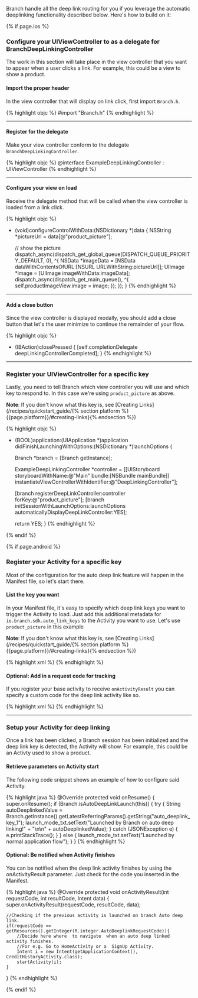 
Branch handle all the deep link routing for you if you leverage the automatic deeplinking functionality described below. Here's how to build on it:

{% if page.ios %}

### Configure your UIViewController to as a delegate for BranchDeepLinkingController

The work in this section will take place in the view controller that you want to appear when a user clicks a link. For example, this could be a view to show a product.

#### Import the proper header

In the view controller that will display on link click, first import `Branch.h`.

{% highlight objc %}
#import "Branch.h"
{% endhighlight %}


-----

#### Register for the delegate

Make your view controller conform to the delegate `BranchDeepLinkingController`.

{% highlight objc %}
@interface ExampleDeepLinkingController : UIViewController <BranchDeepLinkingController>
{% endhighlight %}

-----

#### Configure your view on load

Receive the delegate method that will be called when the view controller is loaded from a link click.

{% highlight objc %}
- (void)configureControlWithData:(NSDictionary *)data {
	NSString *pictureUrl = data[@"product_picture"];

	// show the picture
	dispatch_async(dispatch_get_global_queue(DISPATCH_QUEUE_PRIORITY_DEFAULT, 0), ^{
		NSData *imageData = [NSData dataWithContentsOfURL:[NSURL URLWithString:pictureUrl]];
		UIImage *image = [UIImage imageWithData:imageData];
		dispatch_async(dispatch_get_main_queue(), ^{
			self.productImageView.image = image;
		});
	});
}
{% endhighlight %}

-----

#### Add a close button

Since the view controller is displayed modally, you should add a close button that let's the user minimize to continue the remainder of your flow.

{% highlight objc %}
- (IBAction)closePressed {
    [self.completionDelegate deepLinkingControllerCompleted];
}
{% endhighlight %}

-----

### Register your UIViewController for a specific key

Lastly, you need to tell Branch which view controller you will use and which key to respond to. In this case we're using `product_picture` as above.

**Note**: If you don't know what this key is, see [Creating Links](/recipes/quickstart_guide/{% section platform %}{{page.platform}}/#creating-links}{% endsection %})

{% highlight objc %}
- (BOOL)application:(UIApplication *)application
    didFinishLaunchingWithOptions:(NSDictionary *)launchOptions {

    Branch *branch = [Branch getInstance];

    ExampleDeepLinkingController *controller = [[UIStoryboard storyboardWithName:@"Main"
                                                                          bundle:[NSBundle mainBundle]]
                                                instantiateViewControllerWithIdentifier:@"DeepLinkingController"];

	[branch registerDeepLinkController:controller forKey:@"product_picture"];
	[branch initSessionWithLaunchOptions:launchOptions automaticallyDisplayDeepLinkController:YES];


	return YES;
}
{% endhighlight %}

{% endif %}

{% if page.android %}

### Register your Activity for a specific key

Most of the configuration for the auto deep link feature will happen in the Manifest file, so let's start there.

#### List the key you want

In your Manifest file, it's easy to specify which deep link keys you want to trigger the Activity to load. Just add this additional metadata for `io.branch.sdk.auto_link_keys` to the Activity you want to use. Let's use `product_picture` in this example

**Note**: If you don't know what this key is, see [Creating Links](/recipes/quickstart_guide/{% section platform %}{{page.platform}}/#creating-links}{% endsection %})

{% highlight xml %}
<activity android:name="com.myapp.AutoDeepLinkExampleActivity">
    <meta-data android:name="io.branch.sdk.auto_link_keys" android:value="product_picture" />
    <!-- your other activity stuff -->
</activity>
{% endhighlight %}


#### Optional: Add in a request code for tracking 

If you register your base activity to receive `onActivityResult` you can specify a custom code for the deep link activity like so.

{% highlight xml %}
<meta-data android:name="io.branch.sdk.auto_link_request_code" android:value="@integer/AutoDeeplinkRequestCode" />
{% endhighlight %}

-----

### Setup your Activity for deep linking

Once a link has been clicked, a Branch session has been initialized and the deep link key is detected, the Activity will show. For example, this could be an Activty used to show a product.

#### Retrieve parameters on Activity start

The following code snippet shows an example of how to configure said Activity.

{% highlight java %}
@Override
protected void onResume() {
    super.onResume();
    if (Branch.isAutoDeepLinkLaunch(this)) {
        try {
            String autoDeeplinkedValue = Branch.getInstance().getLatestReferringParams().getString("auto_deeplink_key_1");
            launch_mode_txt.setText("Launched by Branch on auto deep linking!"
                    + "\n\n" + autoDeeplinkedValue);
        } catch (JSONException e) {
            e.printStackTrace();
        }
    } else {
        launch_mode_txt.setText("Launched by normal application flow");
    }
}
{% endhighlight %}

#### Optional: Be notified when Activity finishes

You can be notified when the deep link activity finishes by using the onActivityResult parameter. Just check for the code you inserted in the Manifest.

{% highlight java %}
@Override
protected void onActivityResult(int requestCode, int resultCode, Intent data) {
	super.onActivityResult(requestCode, resultCode, data);

	//Checking if the previous activity is launched on branch Auto deep link.
	if(requestCode == getResources().getInteger(R.integer.AutoDeeplinkRequestCode)){
		//Decide here where  to navigate  when an auto deep linked activity finishes.
		//For e.g. Go to HomeActivity or a  SignUp Activity.
		Intent i = new Intent(getApplicationContext(), CreditHistoryActivity.class);
		startActivity(i);
	}
}
{% endhighlight %}

{% endif %}
